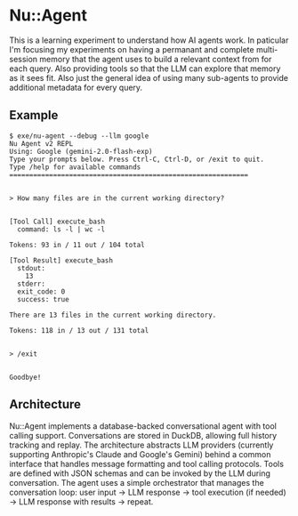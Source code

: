 # Nu::Agent

This is a learning experiment to understand how AI agents work.  In paticular I'm focusing my experiments on having a permanant and complete multi-session memory that the agent uses to build a relevant context from for each query. Also providing tools so that the LLM can explore that memory as it sees fit.  Also just the general idea of using many sub-agents to provide additional metadata for every query.

## Example

```
$ exe/nu-agent --debug --llm google
Nu Agent v2 REPL
Using: Google (gemini-2.0-flash-exp)
Type your prompts below. Press Ctrl-C, Ctrl-D, or /exit to quit.
Type /help for available commands
============================================================


> How many files are in the current working directory?


[Tool Call] execute_bash
  command: ls -l | wc -l

Tokens: 93 in / 11 out / 104 total

[Tool Result] execute_bash
  stdout:
    13
  stderr:
  exit_code: 0
  success: true

There are 13 files in the current working directory.

Tokens: 118 in / 13 out / 131 total


> /exit


Goodbye!
```

## Architecture

Nu::Agent implements a database-backed conversational agent with tool calling support. Conversations are stored in DuckDB, allowing full history tracking and replay. The architecture abstracts LLM providers (currently supporting Anthropic's Claude and Google's Gemini) behind a common interface that handles message formatting and tool calling protocols. Tools are defined with JSON schemas and can be invoked by the LLM during conversation. The agent uses a simple orchestrator that manages the conversation loop: user input → LLM response → tool execution (if needed) → LLM response with results → repeat. 

